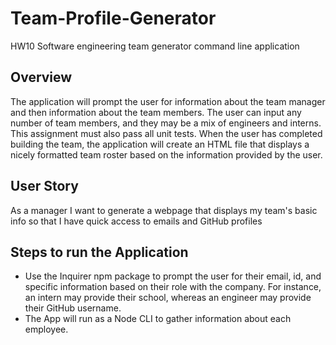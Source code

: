 # Team-Profile-Generator
HW10 Software engineering team generator command line application


## Overview
The application will prompt the user for information about the team manager and then information about the team members. The user can input any number of team members, and they may be a mix of engineers and interns. This assignment must also pass all unit tests. When the user has completed building the team, the application will create an HTML file that displays a nicely formatted team roster based on the information provided by the user.

## User Story
As a manager
I want to generate a webpage that displays my team's basic info
so that I have quick access to emails and GitHub profiles

## Steps to run the Application 
- Use the Inquirer npm package to prompt the user for their email, id, and specific information based on their role with the company. For instance, an intern may provide their school, whereas an engineer may provide their GitHub username.
- The App  will run as a Node CLI to gather information about each employee.


